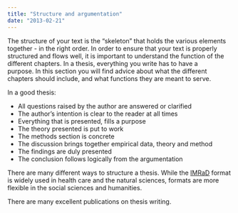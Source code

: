 ```yaml
---
title: "Structure and argumentation"
date: "2013-02-21"
---
```


The structure of your text is the “skeleton” that holds the various elements together - in the right order. In order to ensure that your text is properly structured and flows well, it is important to understand the function of the different chapters. In a thesis, everything you write has to have a purpose. In this section you will find advice about what the different chapters should include, and what functions they are meant to serve.

In a good thesis:

- All questions raised by the author are answered or clarified
- The author’s intention is clear to the reader at all times
- Everything that is presented, fills a purpose
- The theory presented is put to work
- The methods section is concrete
- The discussion brings together empirical data, theory and method
- The findings are duly presented
- The conclusion follows logically from the argumentation

There are many different ways to structure a thesis. While the [IMRaD](/en/writing/the-imrad-format/) format is widely used in health care and the natural sciences, formats are more flexible in the social sciences and humanities.

There are many excellent publications on thesis writing.

